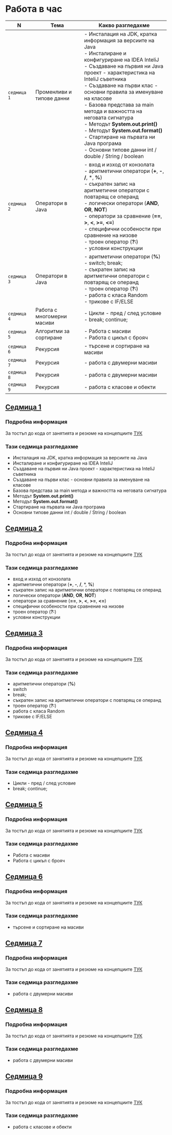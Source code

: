 # Работа в час

<table>
    <thead>
        <tr>
            <th width="120">N</th>
            <th width="280px">Тема</th>
            <th width="610px">Какво разгледахме</th>
        </tr>
    </thead>
    <tbody>
        <tr>
            <td><code>седмица 1</code></td>
            <td>Променливи и типове данни</td>
            <td>
            - Инсталация на JDK, кратка информация за версиите на Java <br>
            - Инсталиране и конфигуриране на IDEA InteliJ <br>
            - Създаване на първия ни Java проект - характеристика на InteliJ съветника <br>
            - Създаване на първи клас - основни правила за именуване на класове <br>
            - Базова представа за main метода и важността на неговата сигнатура <br>
            - Методът <strong>System.out.print()</strong> <br>
            - Методът <strong>System.out.format()</strong> <br>
            - Стартиране на първата ни Java програма <br>
            - Основни типове данни int / double / String / boolean
            </td>
        </tr>
        <tr>
            <td><code>седмица 2</code></td>
            <td>Оператори в Java</td>
            <td>
            - вход и изход от конзолата <br>
            - аритметични оператори (<strong>+</strong>, <strong>-</strong>, <strong>/</strong>, *, <strong>%</strong>) <br>
            - съкратен запис на аритметични оператори с повтарящ се операнд <br>
            - логически оператори (<strong>AND</strong>, <strong>OR</strong>, <strong>NOT</strong>) <br>
            - оператори за сравнение (<strong>==</strong>, <strong>></strong>, <strong><</strong>, <strong>>=</strong>, <strong><=</strong>) <br>
            - специфични особености при сравнение на низове <br>
            - троен оператор (<strong>?:</strong>) <br>
            - условни конструкции
            </td>
        </tr>
        <tr>
            <td><code>седмица 3</code></td>
            <td>Оператори в Java</td>
            <td>
            - аритметични оператори (<strong>%</strong>) <br>
            - switch; break;  <br>
            - съкратен запис на аритметични оператори с повтарящ се операнд <br>
            - троен оператор (<strong>?:</strong>) <br>
            - работа с класа Random <br>
            - трикове с IF/ELSE  <br>
            </td>
        </tr>
        <tr>
            <td><code>седмица 4</code></td>
            <td>Работа с многомерни масиви</td>
            <td>
            - Цикли - пред / след условие <br>
            - break; continue;
            </td>
        </tr>
        <tr>
            <td><code>седмица 5</code></td>
            <td>Алгоритми за сортиране</td>
            <td>
            - Работа с масиви <br>
            - Работа с цикъл с брояч
            </td>
        </tr>                
        <tr>
            <td><code>седмица 6</code></td>
            <td>Рекурсия</td>
            <td>
            - търсене и сортиране на масиви <br>
            </td>
        </tr>
        <tr>
            <td><code>седмица 7</code></td>
            <td>Рекурсия</td>
            <td>
            - работа с двумерни масиви <br>
            </td>
        </tr>
        <tr>
            <td><code>седмица 8</code></td>
            <td>Рекурсия</td>
            <td>
            - работа с двумерни масиви <br>
            </td>
        </tr>
        <tr>
            <td><code>седмица 9</code></td>
            <td>Рекурсия</td>
            <td>
            - работа с класове и обекти <br>
            </td>
        </tr>        
    <tbody>
</table>

## [Седмица 1](week-1/README.md)

### Подробна информация
За тостъп до кода от занятията и резюме на концепциите [ТУК](week-1/README.md)
### Тази седмица разгледахме
- Инсталация на JDK, кратка информация за версиите на Java
- Инсталиране и конфигуриране на IDEA InteliJ
- Създаване на първия ни Java проект - характеристика на InteliJ съветника
- Създаване на първи клас - основни правила за именуване на класове
- Базова представа за main метода и важността на неговата сигнатура
- Методът **System.out.print()**
- Методът **System.out.format()**
- Стартиране на първата ни Java програма
- Основни типове данни int / double / String / boolean

## [Седмица 2](week-2/README.md)

### Подробна информация
За тостъп до кода от занятията и резюме на концепциите [ТУК](week-2/README.md)

### Тази седмица разгледахме
- вход и изход от конзолата
- аритметични оператори (**+**, **-**, **/**, *, **%**)
- съкратен запис на аритметични оператори с повтарящ се операнд
- логически оператори (**AND**, **OR**, **NOT**)
- оператори за сравнение (**==**, **>**, **<**, **>=**, **<=**)
- специфични особености при сравнение на низове
- троен оператор (**?:**)
- условни конструкции

## [Седмица 3](week-3/README.md)

### Подробна информация
За тостъп до кода от занятията и резюме на концепциите [ТУК](week-3/README.md)

### Тази седмица разгледахме
- аритметични оператори (**%**)
- switch 
- break;
- съкратен запис на аритметични оператори с повтарящ се операнд
- троен оператор (**?:**)
- работа с класа Random
- трикове с IF/ELSE 

## [Седмица 4](week-4/README.md)

### Подробна информация
За тостъп до кода от занятията и резюме на концепциите [ТУК](week-4/README.md)

### Тази седмица разгледахме
- Цикли - пред / след условие
- break; continue;

## [Седмица 5](week-5/README.md)

### Подробна информация
За тостъп до кода от занятията и резюме на концепциите [ТУК](week-5/README.md)

### Тази седмица разгледахме
- Работа с масиви
- Работа с цикъл с брояч

## [Седмица 6](week-6/README.md)

### Подробна информация
За тостъп до кода от занятията и резюме на концепциите [ТУК](week-6/README.md)

### Тази седмица разгледахме
- търсене и сортиране на масиви

## [Седмица 7](week-7/README.md)

### Подробна информация
За тостъп до кода от занятията и резюме на концепциите [ТУК](week-7/README.md)

### Тази седмица разгледахме
- работа с двумерни масиви


## [Седмица 8](week-8/README.md)

### Подробна информация
За тостъп до кода от занятията и резюме на концепциите [ТУК](week-8/README.md)

### Тази седмица разгледахме
- работа с двумерни масиви


## [Седмица 9](week-9/README.md)

### Подробна информация
За тостъп до кода от занятията и резюме на концепциите [ТУК](week-9/README.md)

### Тази седмица разгледахме
- работа с класове и обекти

